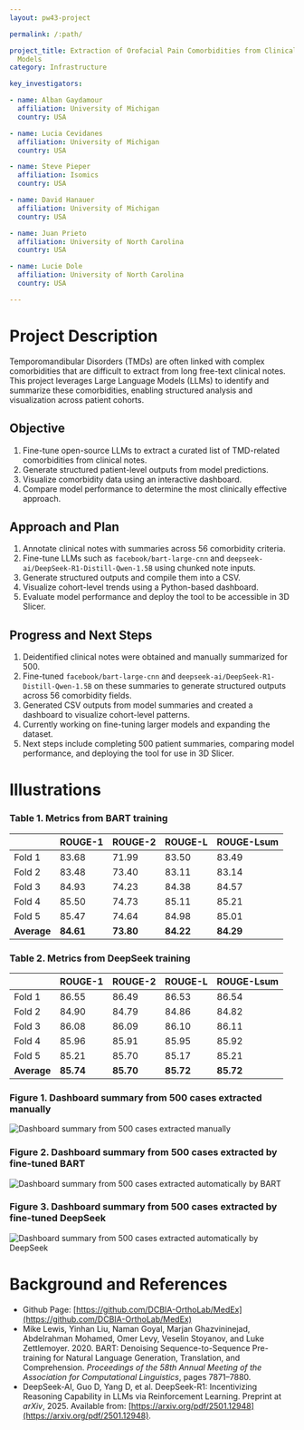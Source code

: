 ```yaml
---
layout: pw43-project

permalink: /:path/

project_title: Extraction of Orofacial Pain Comorbidities from Clinical Notes Using Large Language
  Models
category: Infrastructure

key_investigators:

- name: Alban Gaydamour
  affiliation: University of Michigan
  country: USA

- name: Lucia Cevidanes
  affiliation: University of Michigan
  country: USA

- name: Steve Pieper
  affiliation: Isomics
  country: USA

- name: David Hanauer
  affiliation: University of Michigan
  country: USA

- name: Juan Prieto
  affiliation: University of North Carolina
  country: USA

- name: Lucie Dole
  affiliation: University of North Carolina
  country: USA

---
```


# Project Description

<!-- Add a short paragraph describing the project. -->


Temporomandibular Disorders (TMDs) are often linked with complex comorbidities that are difficult to extract from long free-text clinical notes. This project leverages Large Language Models (LLMs) to identify and summarize these comorbidities, enabling structured analysis and visualization across patient cohorts.



## Objective

<!-- Describe here WHAT you would like to achieve (what you will have as end result). -->


1. Fine-tune open-source LLMs to extract a curated list of TMD-related comorbidities from clinical notes.
2. Generate structured patient-level outputs from model predictions.
3. Visualize comorbidity data using an interactive dashboard.
4. Compare model performance to determine the most clinically effective approach.



## Approach and Plan

<!-- Describe here HOW you would like to achieve the objectives stated above. -->


1. Annotate clinical notes with summaries across 56 comorbidity criteria.
2. Fine-tune LLMs such as `facebook/bart-large-cnn` and `deepseek-ai/DeepSeek-R1-Distill-Qwen-1.5B` using chunked note inputs.
3. Generate structured outputs and compile them into a CSV.
4. Visualize cohort-level trends using a Python-based dashboard.
5. Evaluate model performance and deploy the tool to be accessible in 3D Slicer.



## Progress and Next Steps

<!-- Update this section as you make progress, describing of what you have ACTUALLY DONE.
     If there are specific steps that you could not complete then you can describe them here, too. -->


1. Deidentified clinical notes were obtained and manually summarized for 500.
2. Fine-tuned `facebook/bart-large-cnn` and `deepseek-ai/DeepSeek-R1-Distill-Qwen-1.5B` on these summaries to generate structured outputs across 56 comorbidity fields.
3. Generated CSV outputs from model summaries and created a dashboard to visualize cohort-level patterns.
4. Currently working on fine-tuning larger models and expanding the dataset.
5. Next steps include completing 500 patient summaries, comparing model performance, and deploying the tool for use in 3D Slicer.



# Illustrations

<!-- Add pictures and links to videos that demonstrate what has been accomplished. -->


### Table 1. Metrics from BART training
|    | ROUGE-1    | ROUGE-2    | ROUGE-L    | ROUGE-Lsum |
|--------|----------|----------|----------|----------|
| Fold 1 | 83.68    | 71.99    | 83.50    | 83.49    |
| Fold 2 | 83.48    | 73.40    | 83.11    | 83.14    |
| Fold 3 | 84.93    | 74.23    | 84.38    | 84.57    |
| Fold 4 | 85.50    | 74.73    | 85.11    | 85.21    |
| Fold 5 | 85.47    | 74.64    | 84.98    | 85.01    |
| **Average** | **84.61** | **73.80** | **84.22** | **84.29** |

### Table 2. Metrics from DeepSeek training
|    | ROUGE-1    | ROUGE-2    | ROUGE-L    | ROUGE-Lsum |
|--------|----------|----------|----------|----------|
| Fold 1 | 86.55    | 86.49    | 86.53    | 86.54    |
| Fold 2 | 84.90    | 84.79    | 84.86    | 84.82    |
| Fold 3 | 86.08    | 86.09    | 86.10    | 86.11    |
| Fold 4 | 85.96    | 85.91    | 85.95    | 85.92    |
| Fold 5 | 85.21    | 85.70    | 85.17    | 85.21    |
| **Average** | **85.74** | **85.70** | **85.72** | **85.72** |

### Figure 1. Dashboard summary from 500 cases extracted manually
![Dashboard summary from 500 cases extracted manually](https://github.com/user-attachments/assets/29e17ece-13d4-417a-ae64-955ce6d66cfc)

### Figure 2. Dashboard summary from 500 cases extracted by fine-tuned BART
![Dashboard summary from 500 cases extracted automatically by BART](https://github.com/user-attachments/assets/b0edb217-d825-4a37-ac95-3226689d7c1a)

### Figure 3. Dashboard summary from 500 cases extracted by fine-tuned DeepSeek
![Dashboard summary from 500 cases extracted automatically by DeepSeek](https://github.com/user-attachments/assets/54e0cb4b-d307-4b38-ba45-02f99a906ed4)



# Background and References

<!-- If you developed any software, include link to the source code repository.
     If possible, also add links to sample data, and to any relevant publications. -->


- Github Page: [https://github.com/DCBIA-OrthoLab/MedEx](https://github.com/DCBIA-OrthoLab/MedEx)
- Mike Lewis, Yinhan Liu, Naman Goyal, Marjan Ghazvininejad, Abdelrahman Mohamed, Omer Levy, Veselin Stoyanov, and Luke Zettlemoyer. 2020. BART: Denoising Sequence-to-Sequence Pre-training for Natural Language Generation, Translation, and Comprehension. *Proceedings of the 58th Annual Meeting of the Association for Computational Linguistics*, pages 7871–7880.
- DeepSeek-AI, Guo D, Yang D, et al. DeepSeek-R1: Incentivizing Reasoning Capability in LLMs via Reinforcement Learning. Preprint at *arXiv*, 2025. Available from: [https://arxiv.org/pdf/2501.12948](https://arxiv.org/pdf/2501.12948).

